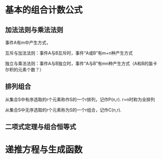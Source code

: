 # 基本的组合计数公式



## 加法法则与乘法法则

事件A有m中产生方式，

互斥与加法法则：事件A与B互斥时，事件“A或B”有m+n种产生方式

独立与乘法法则：事件A与B独立时，事件“A与B”有mn种产生方式（A和B的笛卡尔积的元素个数？）





## 排列组合

从集合S中有序选取的r个元素称作S的一个r排列，记作P(n,r). r=n时称为全排列

从集合S中无序选取的r个元素称为S的一个r组合，记作C(n,r).



## 二项式定理与组合恒等式







# 递推方程与生成函数